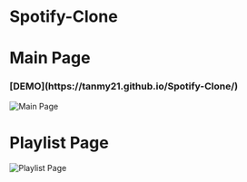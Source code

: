 # Spotify-Clone

<h1><b>Main Page</b></h1> 

<h3>[DEMO](https://tanmy21.github.io/Spotify-Clone/)</h3>

![Main Page](https://raw.githubusercontent.com/TanMy90/Spotify-Clone/master/static/main%20page.png)


<h1><b>Playlist Page</b></h1>

![Playlist Page](https://raw.githubusercontent.com/TanMy90/Spotify-Clone/master/static/single%20playlist.png)
